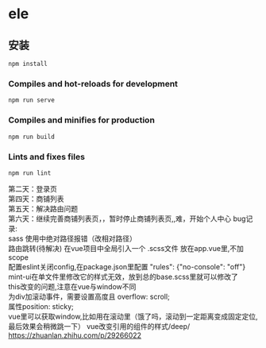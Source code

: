 # ele

## 安装
```
npm install
```

### Compiles and hot-reloads for development
```
npm run serve
```

### Compiles and minifies for production
```
npm run build
```

### Lints and fixes files
```
npm run lint
```
第二天：登录页  
第四天：商铺列表  
第五天：解决路由问题  
第六天：继续完善商铺列表页，，暂时停止商铺列表页,,难，开始个人中心
bug记录:   
sass 使用中绝对路径报错（改相对路径）  
路由跳转(待解决)
在vue项目中全局引入一个 .scss文件 放在app.vue里,不加scope  
配置eslint关闭config,在package.json里配置 
"rules": {"no-console": "off"}  
mint-ui在单文件里修改它的样式无效，放到总的base.scss里就可以修改了  
this改变的问题,注意在vue与window不同  
为div加滚动事件，需要设置高度且 overflow: scroll;  
属性position: sticky;  
vue里可以获取window,比如用在滚动里（饿了吗，滚动到一定距离变成固定定位,最后效果会稍微跳一下）
   vue改变引用的组件的样式/deep/ https://zhuanlan.zhihu.com/p/29266022
